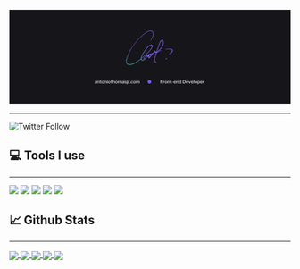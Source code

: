 [![Header](images/github-banner.jpeg 'Header')](https://www.antoniothomasjr.com/)

---

![Twitter Follow](https://img.shields.io/twitter/follow/athomas_jr?color=purple&style=social)

## 💻 Tools I use

---

![](https://img.shields.io/badge/Code-React-informational?style=flat&logo=React&logoColor=white&color=7f5af0)
![](https://img.shields.io/badge/Code-Gatsby-informational?style=flat&logo=Gatsby&logoColor=white&color=7f5af0)
![](https://img.shields.io/badge/Code-TypeScript-informational?style=flat&logo=TypeScript&logoColor=white&color=7f5af0)
![](https://img.shields.io/badge/Code-JavaScript-informational?style=flat&logo=JavaScript&logoColor=white&color=7f5af0)
![](https://img.shields.io/badge/Code-Sass-informational?style=flat&logo=Sass&logoColor=white&color=7f5af0)

## 📈 Github Stats

---

<a href="https://github.com/athomasjr">
<img align="center"  src="https://github-readme-stats.vercel.app/api/top-langs/?username=athomasjr&layout=default&title_color=fffffe&text_color=94a1b2&bg_color=16161a&icon_color=7f5af0"/>
</a>

<a href="https://github.com/athomasjr/athomasjr">
<img align="center" src="https://github-readme-stats.vercel.app/api?username=athomasjr&show_icons=true&line_height=27&count_private=true&include_all_commits=true&title_color=fffffe&text_color=94a1b2&bg_color=16161a&icon_color=7f5af0"
lt="Antonio's GitHub Stats"
/>
</a>

<a href="https://github.com/athomasjr/athomasjr">
<img align="center" src="https://github-readme-stats.vercel.app/api/pin/?username=athomasjr&repo=antoniothomasjr.com&show_icons=true&title_color=fffffe&text_color=94a1b2&bg_color=16161a&icon_color=7f5af0"/>
</a>

<a href="https://github.com/athomasjr/athomasjr">
<img align="center" src="https://github-readme-stats.vercel.app/api/pin/?username=athomasjr&repo=lotussolutions.dev&show_icons=true&title_color=fffffe&text_color=94a1b2&bg_color=16161a&icon_color=7f5af0"/>
</a>

<a href="https://github.com/athomasjr/athomasjr">
<img align="center" src="https://github-readme-stats.vercel.app/api/pin/?username=burn4live&repo=nanny&show_icons=true&title_color=fffffe&text_color=94a1b2&bg_color=16161a&icon_color=7f5af0&show_owner"/>
</a>

